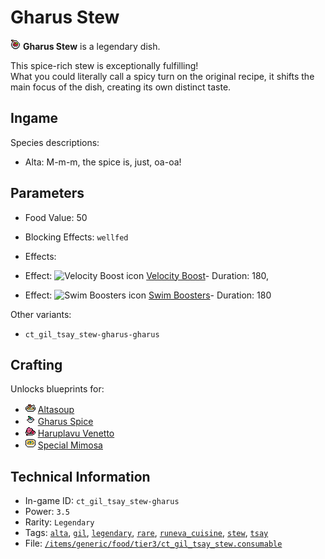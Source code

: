 # Gharus Stew

<img src="https://raw.githubusercontent.com/Ceterai/Enternia/main/items/generic/food/tier3/ct_gil_tsay_stew.png" alt="Gharus Stew icon" loading="lazy" height=16px width="auto" /> **Gharus Stew** is a legendary dish.

This spice-rich stew is exceptionally fulfilling!  
What you could literally call a spicy turn on the original recipe, it shifts the main focus of the dish, creating its own distinct taste.

## Ingame

Species descriptions:

- Alta: M-m-m, the spice is, just, oa-oa!

## Parameters

- Food Value: 50
- Blocking Effects: `wellfed`
- Effects: 

- Effect: <img src="https://raw.githubusercontent.com/Ceterai/Enternia/main/interface/statuses/jumpboost.png" alt="Velocity Boost icon" loading="lazy" height=16px width="auto" /> [Velocity Boost](https://ceterai.github.io/MyEnternia/Wiki/VelocityBoost)- Duration: 180, 

- Effect: <img src="https://raw.githubusercontent.com/Ceterai/Enternia/main/interface/statuses/swimboost.png" alt="Swim Boosters icon" loading="lazy" height=16px width="auto" /> [Swim Boosters](https://ceterai.github.io/MyEnternia/Wiki/SwimBoosters)- Duration: 180

Other variants:

- `ct_gil_tsay_stew-gharus-gharus`

## Crafting

Unlocks blueprints for:

- <img src="https://raw.githubusercontent.com/Ceterai/Enternia/main/items/generic/food/tier4/ct_alta_soup.png" alt="Altasoup icon" loading="lazy" height=16px width="auto" /> [Altasoup](https://ceterai.github.io/MyEnternia/Wiki/Altasoup)
- <img src="https://raw.githubusercontent.com/Ceterai/Enternia/main/items/generic/food/other/ct_gharus_spice.png" alt="Gharus Spice icon" loading="lazy" height=16px width="auto" /> [Gharus Spice](https://ceterai.github.io/MyEnternia/Wiki/GharusSpice)
- <img src="https://raw.githubusercontent.com/Ceterai/Enternia/main/items/generic/food/tier4/ct_haruplavu_venetto.png" alt="Haruplavu Venetto icon" loading="lazy" height=16px width="auto" /> [Haruplavu Venetto](https://ceterai.github.io/MyEnternia/Wiki/HaruplavuVenetto)
- <img src="https://raw.githubusercontent.com/Ceterai/Enternia/main/items/generic/food/tier4/ct_special_mimosa.png" alt="Special Mimosa icon" loading="lazy" height=16px width="auto" /> [Special Mimosa](https://ceterai.github.io/MyEnternia/Wiki/SpecialMimosa)

## Technical Information

- In-game ID: `ct_gil_tsay_stew-gharus`
- Power: `3.5`
- Rarity: `Legendary`
- Tags: [`alta`](https://ceterai.github.io/MyEnternia/Wiki/Tags/Alta), [`gil`](https://ceterai.github.io/MyEnternia/Wiki/Tags/Gil), [`legendary`](https://ceterai.github.io/MyEnternia/Wiki/Tags/Legendary), [`rare`](https://ceterai.github.io/MyEnternia/Wiki/Tags/Rare), [`runeva_cuisine`](https://ceterai.github.io/MyEnternia/Wiki/Tags/RunevaCuisine), [`stew`](https://ceterai.github.io/MyEnternia/Wiki/Tags/Stew), [`tsay`](https://ceterai.github.io/MyEnternia/Wiki/Tags/Tsay)
- File: [`/items/generic/food/tier3/ct_gil_tsay_stew.consumable`](https://github.com/Ceterai/Enternia/blob/main/items/generic/food/tier3/ct_gil_tsay_stew.consumable)
